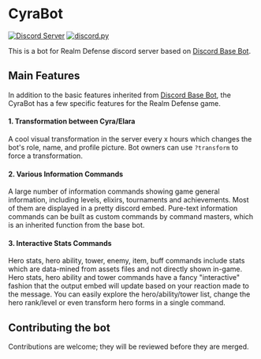 # CyraBot
[![Discord Server](https://discord.com/api/guilds/473837421352452108/embed.png)](https://discord.gg/AUzWpS9)
[![discord.py](https://img.shields.io/badge/Python-discord.py-green)](https://github.com/Rapptz/discord.py)

This is a bot for Realm Defense discord server based on [Discord Base Bot](https://github.com/Kaldzkur/DiscordBaseBot).

## Main Features
In addition to the basic features inherited from [Discord Base Bot](https://github.com/Kaldzkur/DiscordBaseBot), the CyraBot has a few specific features for the Realm Defense game.

#### 1. Transformation between Cyra/Elara
A cool visual transformation in the server every x hours which changes the bot's role, name, and profile picture. Bot owners can use `?transform` to force a transformation.

#### 2. Various Information Commands
A large number of information commands showing game general information, including levels, elixirs, tournaments and achievements. Most of them are displayed in a pretty discord embed. Pure-text information commands can be built as custom commands by command masters, which is an inherited function from the base bot.

#### 3. Interactive Stats Commands
Hero stats, hero ability, tower, enemy, item, buff commands include stats which are data-mined from assets files and not directly shown in-game. Hero stats, hero ability and tower commands have a fancy "interactive" fashion that the output embed will update based on your reaction made to the message. You can easily explore the hero/ability/tower list, change the hero rank/level or even transform hero forms in a single command.

## Contributing the bot
Contributions are welcome; they will be reviewed before they are merged.
